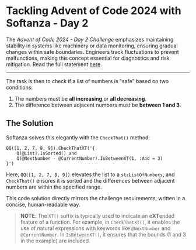 # Tackling Advent of Code 2024 with Softanza - Day 2

The *Advent of Code 2024 - Day 2 Challenge* emphasizes maintaining stability in systems like machinery or data monitoring, ensuring gradual changes within safe boundaries. Engineers track fluctuations to prevent malfunctions, making this concept essential for diagnostics and risk mitigation. Read the full statement [here](https://adventofcode.com/2024/day/2).

---
 
The task is then to check if a list of numbers is "safe" based on two conditions:
1. The numbers must be **all increasing** or **all decreasing**.
2. The difference between adjacent numbers must be **between 1 and 3**.

## The Solution

Softanza solves this elegantly with the `CheckThat()` method:

```ring
QQ([1, 2, 7, 8, 9]).CheckThatXT('{
    Q(@List).IsSorted() and
    Q(@NextNumber - @CurrentNumber).IsBetweenXT(1, :And = 3)
}')
```

Here, `QQ([1, 2, 7, 8, 9])` elevates the list to a `stzListOfNumbers`, and `CheckThat()` ensures it is sorted and the differences between adjacent numbers are within the specified range.

This code solution directly mirrors the challenge requirements, written in a concise, human-readable way.

>**NOTE**: The `XT()` suffix is typically used to indicate an e**XT**ended feature of a function. For example, in `CheckThatXT()`, it enables the use of natural expressions with keywords like `@NextNumber` and `@CurrentNumber`. In `IsBetweenXT()`, it ensures that the bounds (1 and 3 in the example) are included.